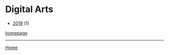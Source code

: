 # Digital Arts

  * [2019](./digital-arts-2019.md) (1)

[homepage](https://www.digitalartsonline.co.uk/)

----

[Home](../index.md)
